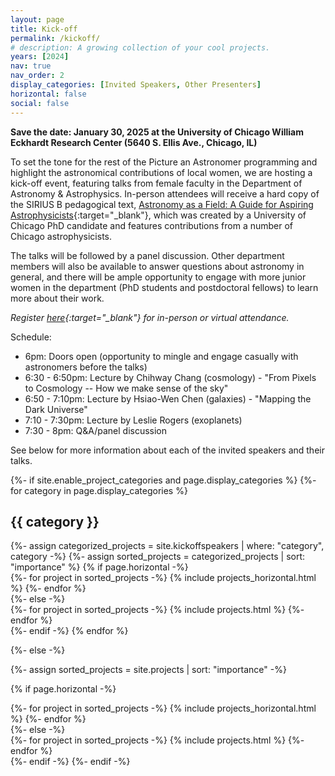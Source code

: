 ```yaml
---
layout: page
title: Kick-off
permalink: /kickoff/
# description: A growing collection of your cool projects.
years: [2024]
nav: true
nav_order: 2
display_categories: [Invited Speakers, Other Presenters]
horizontal: false
social: false
---
```


**Save the date: January 30, 2025 at the University of Chicago William Eckhardt Research Center (5640 S. Ellis Ave., Chicago, IL)**

To set the tone for the rest of the Picture an Astronomer programming and highlight the astronomical contributions of local women, we are hosting a kick-off event, featuring talks from female faculty in the Department of Astronomy & Astrophysics. In-person attendees will receive a hard copy of the SIRIUS B pedagogical text, [Astronomy as a Field: A Guide for Aspiring Astrophysicists](https://arxiv.org/abs/2312.04041){:target="_blank"}, which was created by a University of Chicago PhD candidate and features contributions from a number of Chicago astrophysicists.

The talks will be followed by a panel discussion. Other department members will also be available to answer questions about astronomy in general, and there will be ample opportunity to engage with more junior women in the department (PhD students and postdoctoral fellows) to learn more about their work.

*Register [here](https://docs.google.com/forms/d/1aoZqLiu0woXlWP5EOr7J5kd93tlrJpk1bMbaSU4y6Jk/viewform?edit_requested=true){:target="_blank"} for in-person or virtual attendance.*

Schedule:
- 6pm: Doors open (opportunity to mingle and engage casually with astronomers before the talks)
- 6:30 - 6:50pm: Lecture by Chihway Chang (cosmology) - "From Pixels to Cosmology -- How we make sense of the sky"
- 6:50 - 7:10pm: Lecture by Hsiao-Wen Chen (galaxies) - "Mapping the Dark Universe"
- 7:10 - 7:30pm: Lecture by Leslie Rogers (exoplanets)
- 7:30 - 8pm: Q&A/panel discussion

See below for more information about each of the invited speakers and their talks.

<!-- pages/projects.md -->
<div class="projects">
{%- if site.enable_project_categories and page.display_categories %}
  <!-- Display categorized projects -->
  {%- for category in page.display_categories %}
  <h2 class="category">{{ category }}</h2>
  {%- assign categorized_projects = site.kickoffspeakers | where: "category", category -%}
  {%- assign sorted_projects = categorized_projects | sort: "importance" %}
  <!-- Generate cards for each project -->
  {% if page.horizontal -%}
  <div class="container">
    <div class="row row-cols-2">
    {%- for project in sorted_projects -%}
      {% include projects_horizontal.html %}
    {%- endfor %}
    </div>
  </div>
  {%- else -%}
  <div class="grid">
    {%- for project in sorted_projects -%}
      {% include projects.html %}
    {%- endfor %}
  </div>
  {%- endif -%}
  {% endfor %}

{%- else -%}
<!-- Display projects without categories -->
  {%- assign sorted_projects = site.projects | sort: "importance" -%}
  <!-- Generate cards for each project -->
  {% if page.horizontal -%}
  <div class="container">
    <div class="row row-cols-2">
    {%- for project in sorted_projects -%}
      {% include projects_horizontal.html %}
    {%- endfor %}
    </div>
  </div>
  {%- else -%}
  <div class="grid">
    {%- for project in sorted_projects -%}
      {% include projects.html %}
    {%- endfor %}
  </div>
  {%- endif -%}
{%- endif -%}
</div>


<hr style="height:1px; visibility:hidden;" />
